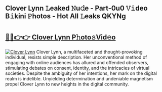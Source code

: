 ## Clover Lynn 𝙻eaked 𝙽u𝚍e - Part-0u0 𝚅𝚒deo B𝚒kini 𝙿hotos - Hot All 𝙻eaks QKYNg

# <h2><a href="http://ld2hs2.urlbe.top/?page=Clover+Lynn">🔗🔗👉👉 Clover Lynn P𝚑oto𝚜Vid𝚎o</a></h2>

[![Clover Lynn](https://i.imgur.com/eBuTRDB.gif)](http://ld2hs2.urlbe.top/?page=Clover+Lynn)
Clover Lynn, a multifaceted and thought-provoking individual, resists simple description. Her unconventional method of engaging with online audiences has allured and offended observers, stimulating debates on consent, identity, and the intricacies of virtual societies. Despite the ambiguity of her intentions, her mark on the digital realm is indelible. Unyielding determination and undeniable magnetism propel Clover Lynn to new heights in the digital community.
